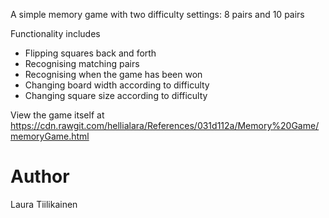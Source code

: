 A simple memory game with two difficulty settings: 8 pairs and 10 pairs

Functionality includes
- Flipping squares back and forth
- Recognising matching pairs
- Recognising when the game has been won
- Changing board width according to difficulty
- Changing square size according to difficulty

View the game itself at https://cdn.rawgit.com/hellialara/References/031d112a/Memory%20Game/memoryGame.html

# Author
Laura Tiilikainen
